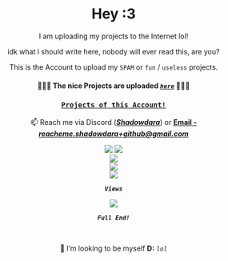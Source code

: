 <!-- Sorry for writing this in HTML! -->

<div align="center">

<h1>Hey :3</h1>

<p>I am uploading my projects to the Internet lol!</p>

<p>idk what i should write here, nobody will ever read this, are you?</p>

<p>This is the Account to upload my <code>SPAM</code> or <code>fun</code> / <code>useless</code> projects.</p>

<h4>🚨🚨🚨 The nice Projects are uploaded <i><code><b><a href="https://github.com/weuritz8u">here</a></b></code></i> 🚨🚨🚨</h4>

<h3><a href="INFO.md#someprojects"><code>Projects of this Account!</code></a></h3>

<p>📫 Reach me via Discord (<b><i><a href="https://discord.gg/9Jh8B8pkJa">Shadowdara</a></i></b>) or <b><a href="mailto:reacheme.shadowdara+github@gmail.com">Email - <i>reacheme.shadowdara+github@gmail.com</i></a></b></p>

<img src="https://github-readme-stats.vercel.app/api?username=Shadowdara&theme=midnight-purple&show_icons=true">

<img src="https://github-readme-stats.vercel.app/api/top-langs/?username=Shadowdara&layout=compact&theme=midnight-purple&hide=markdown,mcfunction,ini">

<br>

<img src="https://github-readme-streak-stats.herokuapp.com/?user=shadowdara&theme=midnight-purple">

<br>

<img src="https://github-readme-activity-graph.vercel.app/graph?username=shadowdara&bg_color=000000&color=9745f5&line=9745f5&point=FFFFFF">

<br>

<img src="https://github-profile-trophy.vercel.app/?username=shadowdara&theme=algolia&margin-w=15&margin-h=15">

<code><b><i>Views</i></b></code>

<img src="https://hits.sh/github.com/shadowdara/shadowdara.svg?style=for-the-badge&label=Profile%20Views&color=white&labelColor=black&logo=github">

<br>

<code><b><i>Full End!</i></b></code>

<br>

<p>💞️ I’m looking to be myself <b>D:</b> <i><code>lol</code></i></p>

</div>
